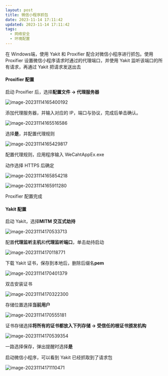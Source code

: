 ```yaml
---
layout: post
title: 微信小程序抓包
date: 2023-11-14 17:11:42
updated: 2023-11-14 17:11:42
tags:
  - 网络安全
  - 环境配置
---
```


在 Windows端，使用 Yakit 和 Proxifier 配合对微信小程序进行抓包。使用 Proxifier 设置微信小程序请求时通过的代理端口，并使用 Yakit 监听该端口的所有请求，再通过 Yakit 把请求发送出去

<!-- more -->

#### Proxifier 配置

启动 Proxifier 后，选择**配置文件 -> 代理服务器**

![image-20231114165400192](https://pic.mewhz.com/blog/image-20231114165400192.png)

添加代理服务器，并输入对应的 IP，端口与协议，完成后单击确认。

![image-20231114165516586](https://pic.mewhz.com/blog/image-20231114165429817.png)

选择**是**，并配置代理规则

![image-20231114165429817](https://pic.mewhz.com/blog/image-20231114165516586.png)

配置代理规则，应用程序输入 WeCahtAppEx.exe

动作选择 HTTPS 后确定

![image-20231114165854218](https://pic.mewhz.com/blog/image-20231114165854218.png)

![image-20231114165911280](https://pic.mewhz.com/blog/image-20231114165911280.png)

Proxifier 配置完成


#### Yakit 配置

启动 Yakit，选择**MITM 交互式劫持**

![image-20231114170533713](https://pic.mewhz.com/blog/image-20231114170118771.png)  

配置**代理监听主机**和**代理监听端口**，单击劫持启动

![image-20231114170118771](https://pic.mewhz.com/blog/image-20231114170322300.png)

下载 Yakit 证书，保存到本地后，删除后缀名**pem**

![image-20231114170401379](https://pic.mewhz.com/blog/image-20231114170401379.png)

双击安装证书

![image-20231114170322300](https://pic.mewhz.com/blog/image-20231114170533713.png)

存储位置选择**当前用户**

![image-20231114170555181](https://pic.mewhz.com/blog/image-20231114170539354.png)

证书存储选择**将所有的证书都放入下列存储 -> 受信任的根证书颁发机构**

![image-20231114170539354](https://pic.mewhz.com/blog/image-20231114170555181.png)

一路选择保存，弹出提醒时选择**是**

启动微信小程序，可以看到 Yakit 已经抓取到了请求包

![image-20231114171110471](https://pic.mewhz.com/blog/image-20231114171110471.png)
